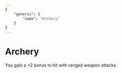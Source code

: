 ```yaml
---
{
	"generic": {
		"name": "Archery"
	}
}
---
```

# Archery
You gain a +2 bonus to hit with ranged weapon attacks.
